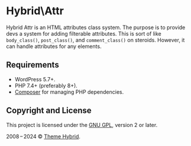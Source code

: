 # Hybrid\\Attr

Hybrid Attr is an HTML attributes class system. The purpose is to provide devs a system for adding filterable attributes. This is sort of like `body_class()`, `post_class()`, and `comment_class()` on steroids. However, it can handle attributes for any elements.

## Requirements

* WordPress 5.7+.
* PHP 7.4+ (preferably 8+).
* [Composer](https://getcomposer.org/) for managing PHP dependencies.

## Copyright and License

This project is licensed under the [GNU GPL](https://www.gnu.org/licenses/old-licenses/gpl-2.0.html), version 2 or later.

2008&thinsp;&ndash;&thinsp;2024 &copy; [Theme Hybrid](https://themehybrid.com).
